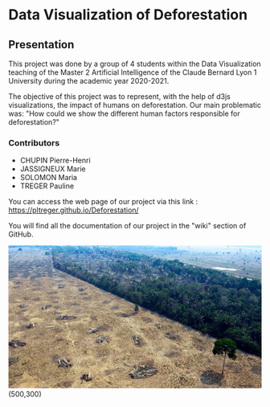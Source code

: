# Data Visualization of Deforestation

## Presentation
This project was done by a group of 4 students within the Data Visualization teaching of the Master 2 Artificial Intelligence of the Claude Bernard Lyon 1 University during the academic year 2020-2021.

The objective of this project was to represent, with the help of d3js visualizations, the impact of humans on deforestation. Our main problematic was: "How could we show the different human factors responsible for deforestation?"

### Contributors
* CHUPIN Pierre-Henri 
* JASSIGNEUX Marie
* SOLOMON Maria
* TREGER Pauline


You can access the web page of our project via this link : https://pltreger.github.io/Deforestation/

You will find all the documentation of our project in the "wiki" section of GitHub.

![](src/img/deforestation-bresil_6270718.jpg)(500,300)
